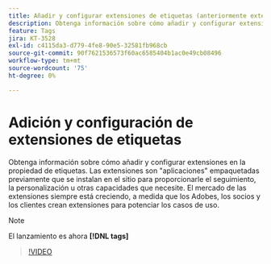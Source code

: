 ```yaml
---
title: Añadir y configurar extensiones de etiquetas (anteriormente extensiones de Launch)
description: Obtenga información sobre cómo añadir y configurar extensiones en la propiedad de etiquetas.
feature: Tags
jira: KT-3528
exl-id: c4115da3-d779-4fe8-90e5-32581fb968cb
source-git-commit: 90f7621536573f60ac6585404b1ac0e49cb08496
workflow-type: tm+mt
source-wordcount: '75'
ht-degree: 0%

---
```


# Adición y configuración de extensiones de etiquetas

Obtenga información sobre cómo añadir y configurar extensiones en la propiedad de etiquetas. Las extensiones son &quot;aplicaciones&quot; empaquetadas previamente que se instalan en el sitio para proporcionarle el seguimiento, la personalización u otras capacidades que necesite. El mercado de las extensiones siempre está creciendo, a medida que los Adobes, los socios y los clientes crean extensiones para potenciar los casos de uso.

>[!NOTE]
>
> El lanzamiento es ahora **[!DNL tags]**

>[!VIDEO](https://video.tv.adobe.com/v/28732/?quality=12&learn=on)
